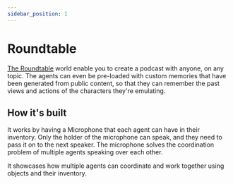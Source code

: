 ```yaml
---
sidebar_position: 1
---
```


# Roundtable

[The Roundtable](https://github.com/yeagerai/genworlds-community/tree/main/use_cases/roundtable) world enable you to create a podcast with anyone, on any topic. The agents can even be pre-loaded with custom memories that have been generated from public content, so that they can remember the past views and actions of the characters they're emulating. 

## How it's built

It works by having a Microphone that each agent can have in their inventory. Only the holder of the microphone can speak, and they need to pass it on to the next speaker. The microphone solves the coordination problem of multiple agents speaking over each other.

It showcases how multiple agents can coordinate and work together using objects and their inventory.